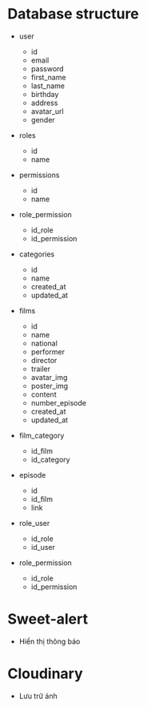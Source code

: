 # Database structure
- user
    + id
    + email
    + password
    + first_name
    + last_name
    + birthday
    + address
    + avatar_url
    + gender

- roles
    + id
    + name

- permissions
    + id
    + name

- role_permission
    + id_role
    + id_permission

- categories
    + id
    + name
    + created_at
    + updated_at

- films
    + id
    + name
    + national
    + performer
    + director
    + trailer
    + avatar_img
    + poster_img
    + content
    + number_episode
    + created_at
    + updated_at

- film_category
    + id_film
    + id_category

- episode
    + id
    + id_film
    + link

- role_user
    + id_role
    + id_user

- role_permission
    + id_role
    + id_permission

# Sweet-alert
- Hiển thị thông báo

# Cloudinary
- Lưu trữ ảnh
